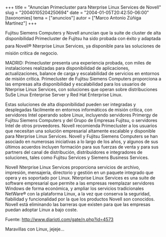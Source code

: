 +++
title = "Anuncian Primecluster para Nterprise Linux Services de Novell"
slug = "20040105204250694"
date = "2004-01-05T20:42:50-06:00"
[taxonomies]
tema = ["anuncios"]
autor = ["Marco Antonio Zúñiga Martínez"]
+++

Fujitsu Siemens Computers y Novell anuncian que la suite de cluster de
alta disponibilidad Primecluster de Fujitsu ha sido probada con éxito y
adaptada para Novell® Nterprise Linux Services, ya disponible para las
soluciones de misión crítica de negocio.

<!-- more -->
MADRID: Primecluster presenta una experiencia probada, con miles de
instalaciones realizadas para disponibilidad de aplicaciones,
actualizaciones, balance de carga y escalabilidad de servicios en
entornos de misión crítica. Primecluster de Fujitsu Siemens Computers
proporciona a las empresas alta disponibilidad y escalabilidad para los
usuarios de Nterprise Linux Services, con soluciones que operan sobre
distribuciones SuSe Linux Enterprise Server y Red Hat Enterprise Linux.

Estas soluciones de alta disponibilidad pueden ser integradas y
desplegadas fácilmente en entornos informáticos de misión crítica, con
servidores Intel operando sobre Linux, incluyendo servidores Primergy de
Fujitsu Siemens Computers y del Grupo de Empresas Fujitsu, o servidores
Intel de otros proveedores. Novell recomienda Primecluster a los
usuarios que necesitan una solución empresarial altamente escalable y
disponible para Nterprise Linux Services. Novell y Fujitsu Siemens
Computers se han asociado en numerosas iniciativas a lo largo de los
años, y algunos de sus últimos acuerdos incluyen formación para sus
fuerzas de venta y para sus partners del canal de distribución,
distribuidores e integradores de soluciones, tales como Fujitsu Services
y Siemens Business Services.

Novell Nterprise Linux Services proporciona servicios de archivo,
impresión, mensajería, directorio y gestión en un paquete integrado que
opera y es soportado por Linux. Nterprise Linux Services es una suite de
software empresarial que permite a las empresas reemplazar servidores
Windows de forma económica, y ampliar los servicios tradicionales
NetWare® con la plataforma Linux, a la vez que conserva la seguridad,
fiabilidad y funcionalidad por la que los productos Novell son
conocidos. Novell está eliminando las barreras que existen para que las
empresas puedan adoptar Linux a bajo coste.

Fuente: http://www.diarioti.com/gate/n.php?id=4573

Maravillas con Linux, jejeje…

